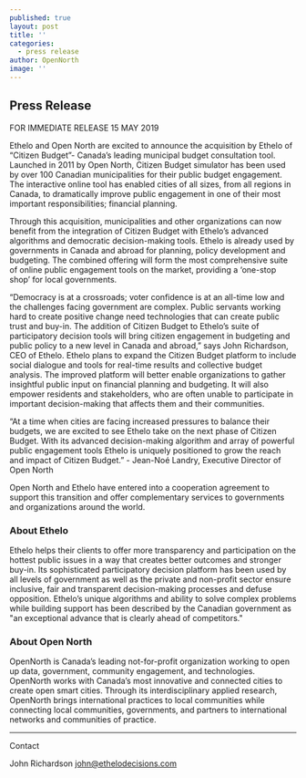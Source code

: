 ```yaml
---
published: true
layout: post
title: ''
categories:
  - press release
author: OpenNorth
image: ''
---
```

## Press Release

FOR IMMEDIATE RELEASE
15 MAY 2019

Ethelo and Open North are excited to announce the acquisition by Ethelo of “Citizen Budget”- Canada’s leading municipal budget consultation tool. Launched in 2011 by Open North, Citizen Budget simulator has been used by over 100 Canadian municipalities for their public budget engagement. The interactive online tool has enabled cities of all sizes, from all regions in Canada, to dramatically improve public engagement in one of their most important responsibilities; financial planning.

Through this acquisition, municipalities and other organizations can now benefit from the integration of Citizen Budget with Ethelo’s advanced algorithms and democratic decision-making tools. Ethelo is already used by governments in Canada and abroad for planning, policy development and budgeting. The combined offering will form the most comprehensive suite of online public engagement tools on the market, providing a ‘one-stop shop’ for local governments.

“Democracy is at a crossroads; voter confidence is at an all-time low and the challenges facing government are complex. Public servants working hard to create positive change need technologies that can create public trust and buy-in. The addition of Citizen Budget to Ethelo’s suite of participatory decision tools will bring citizen engagement in budgeting and public policy to a new level in Canada and abroad,” says John Richardson, CEO of Ethelo.
Ethelo plans to expand the Citizen Budget platform to include social dialogue and tools for real-time results and collective budget analysis. The improved platform will better enable organizations to gather insightful public input on financial planning and budgeting. It will also empower residents and stakeholders, who are often unable to participate in important decision-making that affects them and their communities.

“At a time when cities are facing increased pressures to balance their budgets, we are excited to see Ethelo take on the next phase of Citizen Budget. With its advanced decision-making algorithm and array of powerful public engagement tools Ethelo is uniquely positioned to grow the reach and impact of Citizen Budget.” - Jean-Noé Landry, Executive Director of Open North

Open North and Ethelo have entered into a cooperation agreement to support this transition and offer complementary services to governments and organizations around the world.

### About Ethelo

Ethelo helps their clients to offer more transparency and participation on the hottest public issues in a way that creates better outcomes and stronger buy-in. Its sophisticated participatory decision platform has been used by all levels of government as well as the private and non-profit sector ensure inclusive, fair and transparent decision-making processes and defuse opposition. Ethelo’s unique algorithms and ability to solve complex problems while building support has been described by the Canadian government as "an exceptional advance that is clearly ahead of competitors."

### About Open North

OpenNorth is Canada’s leading not-for-profit organization working to open up data, government, community engagement, and technologies. OpenNorth works with Canada’s most innovative and connected cities to create open smart cities. Through its interdisciplinary applied research, OpenNorth brings international practices to local communities while connecting local communities, governments, and partners to international networks and communities of practice.

---

Contact

John Richardson
john@ethelodecisions.com
